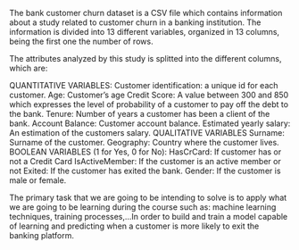 The bank customer churn dataset is a CSV file which contains information about a study related to customer churn in a banking institution. The information is divided into 13 different variables, organized  in 13 columns, being the first one the number of rows. 

The attributes analyzed by this study is splitted into the different columns, which are:

QUANTITATIVE VARIABLES: 
Customer identification: a unique id for each customer.
Age: Customer’s age
Credit Score: A value between 300 and 850 which expresses the level of probability of a customer to pay off the debt to the bank.
Tenure: Number of years a customer has been a client of the bank.
Account Balance: Customer account balance.
Estimated yearly salary: An estimation of the customers salary.
QUALITATIVE VARIABLES
Surname: Surname of the customer.
Geography: Country where the customer lives.
BOOLEAN VARIABLES (1 for Yes, 0 for No):
HasCrCard: If customer has or not a Credit Card
IsActiveMember: If the customer is an active member or not 
Exited: If the customer has exited the bank. 
Gender: If the customer is male or female.

The 	primary task that we are going to be intending to solve is to apply what we are going to be learning during the course such as: machine learning techniques, training processes,...In order to build and train a model capable of learning and predicting when a customer is more likely to exit the banking platform.
